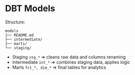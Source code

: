 # DBT Models

Structure:

```{}
models
├── README.md
├── intermediate/
├── marts/
└── staging/
```

- Staging `stg_*` => cleans raw data and columns renaming
- Intermediate `int_*` => combines staging data, applies logic
- Marts `fct_*, dim_*` => final tables for analytics
